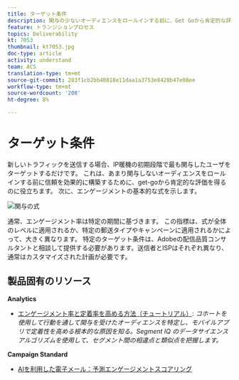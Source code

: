 ```yaml
---
title: ターゲット条件
description: 関与の少ないオーディエンスをロールインする前に、Get Goから肯定的な評価を確立して、信頼を効果的に構築する方法を説明します。
feature: トランジションプロセス
topics: Deliverability
kt: 7053
thumbnail: kt7053.jpg
doc-type: article
activity: understand
team: ACS
translation-type: tm+mt
source-git-commit: 283f1cb2bb40818e11daa1a3753e8428b47e08ee
workflow-type: tm+mt
source-wordcount: '208'
ht-degree: 8%

---
```



# ターゲット条件

新しいトラフィックを送信する場合、IP暖機の初期段階で最も関与したユーザをターゲットするだけです。 これは、あまり関与しないオーディエンスをロールインする前に信頼を効果的に構築するために、get-goから肯定的な評価を得るのに役立ちます。 次に、エンゲージメントの基本的な式を示します。

![関与の式](../assets/formula-for-enagement.png)

通常、エンゲージメント率は特定の期間に基づきます。 この指標は、式が全体のレベルに適用されるか、特定の郵送タイプやキャンペーンに適用されるかによって、大きく異なります。 特定のターゲット条件は、Adobeの配信品質コンサルタントと相談して提供する必要があります。送信者とISPはそれぞれ異なり、通常はカスタマイズされた計画が必要です。

## 製品固有のリソース

**Analytics**

* [エンゲージメント率と定着率を高める方法（チュートリアル）](https://experienceleague.adobe.com/docs/analytics-learn/tutorials/mobile-app-analytics/measuring-mobile-analytics/how-to-increase-engagement-and-retention-rates.html?lang=en#mobile-app-analytics): *コホートを使用して行動を通して関与を受けたオーディエンスを特定し、モバイルアプリで定着性を高める根本的な原因を知る。Segment IQ のデータサイエンスアルゴリズムを使用して、セグメント間の相違点と類似点を把握します。*

**Campaign Standard**

* [AIを利用した電子メール：予測エンゲージメントスコアリング](https://experienceleague.adobe.com/docs/campaign-standard/using/testing-and-sending/preparing-and-testing-messages/predictive.html#predictive-scoring)

